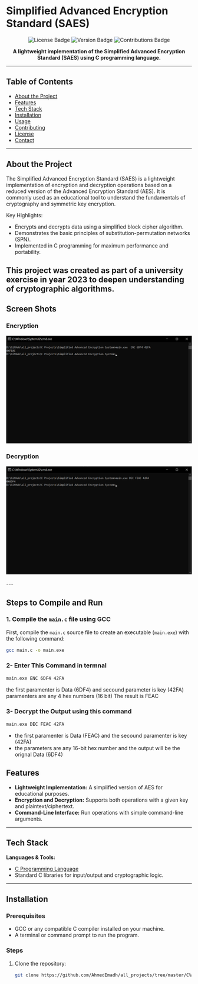 # Simplified Advanced Encryption Standard (SAES)

<p align="center">
    <img src="https://img.shields.io/github/license/yourusername/saes" alt="License Badge">
    <img src="https://img.shields.io/badge/version-1.0-blue" alt="Version Badge">
    <img src="https://img.shields.io/badge/contributions-welcome-brightgreen" alt="Contributions Badge">
</p>

<p align="center"><strong>A lightweight implementation of the Simplified Advanced Encryption Standard (SAES) using C programming language.</strong></p>

---

## Table of Contents

- [About the Project](#about-the-project)
- [Features](#features)
- [Tech Stack](#tech-stack)
- [Installation](#installation)
- [Usage](#usage)
- [Contributing](#contributing)
- [License](#license)
- [Contact](#contact)

---

## About the Project

The Simplified Advanced Encryption Standard (SAES) is a lightweight implementation of encryption and decryption operations based on a reduced version of the Advanced Encryption Standard (AES). It is commonly used as an educational tool to understand the fundamentals of cryptography and symmetric key encryption.

Key Highlights:
- Encrypts and decrypts data using a simplified block cipher algorithm.
- Demonstrates the basic principles of substitution-permutation networks (SPN).
- Implemented in C programming for maximum performance and portability.

This project was created as part of a university exercise in year 2023 to deepen understanding of cryptographic algorithms.
---

## Screen Shots
<h3>Encryption</h3>
<p align="center">
    <img src="https://github.com/AhmedEmadh/all_projects/blob/master/C%20Projects/Simplified%20Advanced%20Encryption%20Standard/screenshot%20Encryption%20example.png" alt="Project Screenshot" style="max-width: 100%;">
</p>
<h3>Decryption</h3>
<p align="center">
    <img src="https://github.com/AhmedEmadh/all_projects/blob/master/C%20Projects/Simplified%20Advanced%20Encryption%20Standard/screenshot%20Decryption%20example.png" alt="Project Screenshot" style="max-width: 100%;">
</p>
---

## Steps to Compile and Run

### 1. Compile the `main.c` file using GCC
First, compile the `main.c` source file to create an executable (`main.exe`) with the following command:

```bash
gcc main.c -o main.exe
```
### 2- Enter This Command in termnal
```bash
main.exe ENC 6DF4 42FA
```
the first paramenter is Data (6DF4) and secound parameter is key (42FA)
paramenters are any 4 hex numbers (16 bit)
The result is FEAC
### 3- Decrypt the Output using this command
``` bash
main.exe DEC FEAC 42FA
```
- the first paramenter is Data (FEAC) and the secound paramenter is key (42FA)
- the parameters are any 16-bit hex number
and the output will be the orignal Data (6DF4)
## Features

<ul>
    <li><strong>Lightweight Implementation:</strong> A simplified version of AES for educational purposes.</li>
    <li><strong>Encryption and Decryption:</strong> Supports both operations with a given key and plaintext/ciphertext.</li>
    <li><strong>Command-Line Interface:</strong> Run operations with simple command-line arguments.</li>
</ul>

---

## Tech Stack

<p><strong>Languages & Tools:</strong></p>
<ul>
    <li><a href="https://en.cppreference.com/w/c">C Programming Language</a></li>
    <li>Standard C libraries for input/output and cryptographic logic.</li>
</ul>

---

## Installation

### Prerequisites
- GCC or any compatible C compiler installed on your machine.
- A terminal or command prompt to run the program.

### Steps
1. Clone the repository:
   ```bash
   git clone https://github.com/AhmedEmadh/all_projects/tree/master/C%20Projects/Simplified%20Advanced%20Encryption%20Standard
